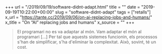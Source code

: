 +++
url = "/2019/09/19/software-didnt-adapt.html"
title = ""
date = "2019-09-19T10:22:00+00:00"
slug = "software-didnt-adapt"
tags = ["retalls"]
x_url = "https://tante.cc/2019/09/06/on-ai-replacing-jobs-and-humans/"
x_title = "On “AI” replacing jobs and humans"
x_source = ""
+++

> El programari no es va adaptar al món. Vam adaptar el món al programari […] Per tal que aquests sistemes funcionin, els processos s'han de simplificar, s'ha d'eliminar la complexitat. Això, sovint, té un cost.

